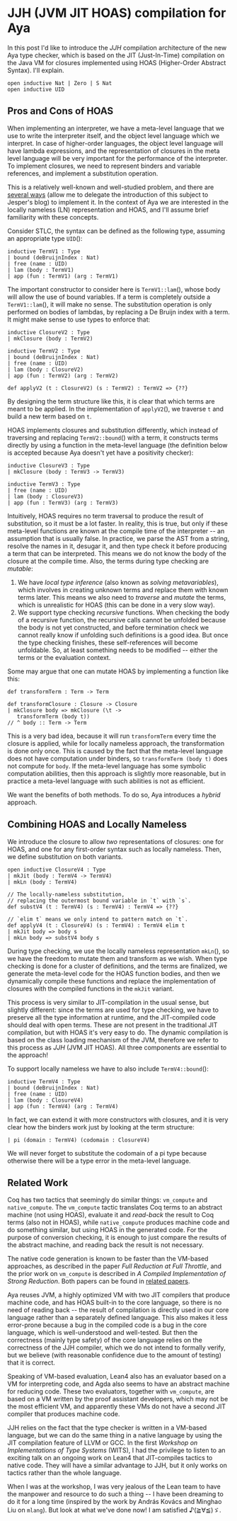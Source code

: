 # JJH (JVM JIT HOAS) compilation for Aya

In this post I'd like to introduce the _JJH_ compilation architecture of the new Aya type checker,
which is based on the JIT (Just-In-Time) compilation on the Java VM for closures implemented using HOAS (Higher-Order Abstract Syntax).
I'll explain.

```aya-hidden
open inductive Nat | Zero | S Nat
open inductive UID
```

## Pros and Cons of HOAS

When implementing an interpreter, we have a meta-level language that we use to write the interpreter itself,
and the object level language which we interpret. In case of higher-order languages,
the object level language will have lambda expressions, and the representation of closures in the meta level language
will be very important for the performance of the interpreter.
To implement closures, we need to represent binders and variable references, and implement a substitution operation.

This is a relatively well-known and well-studied problem, and there are
[several ways](https://jesper.sikanda.be/posts/1001-syntax-representations.html)
(allow me to delegate the introduction of this subject to Jesper's blog) to implement it.
In the context of Aya we are interested in the locally nameless (LN)
representation and HOAS, and I'll assume brief familiarity with these concepts.

Consider STLC, the syntax can be defined as the following type, assuming an appropriate type `UID`():

```aya
inductive TermV1 : Type
| bound (deBruijnIndex : Nat)
| free (name : UID)
| lam (body : TermV1)
| app (fun : TermV1) (arg : TermV1)
```

The important constructor to consider here is `TermV1::lam`(),
whose body will allow the use of bound variables. If a term is completely outside a `TermV1::lam`(),
it will make no sense. The substitution operation is only performed on bodies of lambdas,
by replacing a De Bruijn index with a term. It might make sense to use types to enforce that:

```aya
inductive ClosureV2 : Type
| mkClosure (body : TermV2)

inductive TermV2 : Type
| bound (deBruijnIndex : Nat)
| free (name : UID)
| lam (body : ClosureV2)
| app (fun : TermV2) (arg : TermV2)

def applyV2 (t : ClosureV2) (s : TermV2) : TermV2 => {??}
```

By designing the term structure like this, it is clear that which terms are meant to be applied.
In the implementation of `applyV2`(), we traverse `t` and build a new term based on `t`.

HOAS implements closures and substitution differently,
which instead of traversing and replacing `TermV2::bound`() with a term,
it constructs terms directly by using a function in the meta-level language
(the definition below is accepted because Aya doesn't yet have a positivity checker):

```aya
inductive ClosureV3 : Type
| mkClosure (body : TermV3 -> TermV3)

inductive TermV3 : Type
| free (name : UID)
| lam (body : ClosureV3)
| app (fun : TermV3) (arg : TermV3)
```

Intuitively, HOAS requires no term traversal to produce the result of substitution,
so it must be a lot faster. In reality, this is true, but only if these meta-level functions are known at the compile
time of the interpreter -- an assumption that is usually false. In practice, we parse the AST from a string,
resolve the names in it, desugar it, and then type check it before producing a term that can be interpreted.
This means we do not know the body of the closure at the compile time. Also, the terms during type checking are _mutable_:

1.  We have _local type inference_ (also known as _solving metavariables_), which involves in creating unknown terms
   and replace them with known terms later. This means we also need to _traverse_ and _mutate_ the terms, which is unrealistic for HOAS (this can be done in a very slow way).
2. We support type checking _recursive_ functions. When checking the body of a recursive function, the recursive calls cannot be unfolded
   because the body is not yet constructed, and before termination check we cannot really know if unfolding such definitions is a good idea.
   But once the type checking finishes, these self-references will become unfoldable. So, at least something needs to be modified -- either
   the terms or the evaluation context.

Some may argue that one can mutate HOAS by implementing a function like this:

```aya-lexer
def transformTerm : Term -> Term

def transformClosure : Closure -> Closure
| mkClosure body => mkClosure (\t ->
   transformTerm (body t))
// ^ body :: Term -> Term
```

This is a very bad idea, because it will run `transformTerm` every time the closure is applied,
while for locally nameless approach, the transformation is done only once.
This is caused by the fact that the meta-level language does not have computation under
binders, so `transformTerm (body t)` does not compute for `body`.
If the meta-level language has some symbolic computation abilities, then this approach is slightly more reasonable,
but in practice a meta-level language with such abilities is not as efficient.

We want the benefits of both methods. To do so, Aya introduces a _hybrid_ approach.

## Combining HOAS and Locally Nameless

We introduce the closure to allow _two_ representations of closures:
one for HOAS, and one for any first-order syntax such as locally nameless.
Then, we define substitution on both variants.

```aya
open inductive ClosureV4 : Type
| mkJit (body : TermV4 -> TermV4)
| mkLn (body : TermV4)

// The locally-nameless substitution,
// replacing the outermost bound variable in `t` with `s`.
def substV4 (t : TermV4) (s : TermV4) : TermV4 => {??}

// `elim t` means we only intend to pattern match on `t`.
def applyV4 (t : ClosureV4) (s : TermV4) : TermV4 elim t
| mkJit body => body s
| mkLn body => substV4 body s
```

During type checking, we use the locally nameless representation `mkLn`(), so we have the freedom to mutate them and transform as we wish.
When type checking is done for a cluster of definitions, and the terms are finalized, we generate the meta-level code for the HOAS function bodies,
and then we dynamically compile these functions and replace the implementation of closures with the compiled functions in the `mkJit` variant.

This process is very similar to JIT-compilation in the usual sense, but slightly different:
since the terms are used for type checking, we have to preserve all the type information at runtime,
and the JIT-compiled code should deal with open terms.
These are not present in the traditional JIT compilation, but with HOAS it's very easy to do.
The dynamic compilation is based on the class loading mechanism of the JVM,
therefore we refer to this process as _JJH_ (JVM JIT HOAS). All three components are essential to the approach!

To support locally nameless we have to also include `TermV4::bound`():

```aya
inductive TermV4 : Type
| bound (deBruijnIndex : Nat)
| free (name : UID)
| lam (body : ClosureV4)
| app (fun : TermV4) (arg : TermV4)
```

In fact, we can extend it with more constructors with closures,
and it is very clear how the binders work just by looking at the term structure:

```aya
| pi (domain : TermV4) (codomain : ClosureV4)
```

We will never forget to substitute the codomain of a pi type because otherwise there will be a type error in the meta-level language.

## Related Work

Coq has two tactics that seemingly do similar things: `vm_compute` and `native_compute`.
The `vm_compute` tactic translates Coq terms to an abstract machine (not using HOAS),
evaluate it and _read-back_ the result to Coq terms (also not in HOAS),
while `native_compute` produces machine code and do something similar, but using HOAS in the generated code.
For the purpose of conversion checking, it is enough to just compare the results of
the abstract machine, and reading back the result is not necessary.

The native code generation is known to be faster than the VM-based approaches,
as described in the paper _Full Reduction at Full Throttle_,
and the prior work on `vm_compute` is described in _A Compiled Implementation of Strong Reduction_.
Both papers can be found in [related papers](/guide/readings).

Aya reuses JVM, a highly optimized VM with two JIT compilers that produce machine code,
and has HOAS built-in to the core language, so there is no need of reading back -- the result of compilation is directly used in our core
language rather than a separately defined language. This also makes it less error-prone because a bug in the compiled code is
a bug in the core language, which is well-understood and well-tested.
But then the correctness (mainly type safety) of the core language relies on the correctness of the JJH compiler,
which we do not intend to formally verify, but we believe (with reasonable confidence due to the amount of testing) that it is correct.

Speaking of VM-based evaluation, Lean4 also has an evaluator based on a VM for interpreting code,
and Agda also seems to have an abstract machine for reducing code.
These two evaluators, together with `vm_compute`, are based on a VM written by the proof assistant developers,
which may not be the most efficient VM, and apparently these VMs do not have a second JIT compiler that produces machine code.

JJH relies on the fact that the type checker is written in a VM-based language, but we can do the same thing in a native language
by using the JIT compilation feature of LLVM or GCC.
In the first _Workshop on Implementations of Type Systems_ (WITS), I had the privilege to listen to an exciting talk on an
ongoing work on Lean4 that JIT-compiles tactics to native code. They will have a similar advantage to JJH, but it only works on
tactics rather than the whole language.

When I was at the workshop, I was very jealous of the Lean team to have the manpower and resource to do such a thing --
I have been dreaming to do it for a long time (inspired by the work by András Kovács and Minghao Liu on `mlang`).
But look at what we've done now! I am satisfied ♪(≧∀≦)ゞ.
